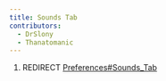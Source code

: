 ```yaml
---
title: Sounds Tab
contributors:
  - DrSlony
  - Thanatomanic
---
```


1.  REDIRECT [Preferences#Sounds_Tab](preferences#sounds_tab)
